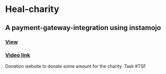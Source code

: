 # Heal-charity

## A payment-gateway-integration using instamojo 
### <a href="https://heal-kids-charity.000webhostapp.com/"> View</a>
### <a href="https://youtu.be/D068f-p93nE"> Video link</a> 
Donation website to donate some amount for the charity. 
Task #TSF
